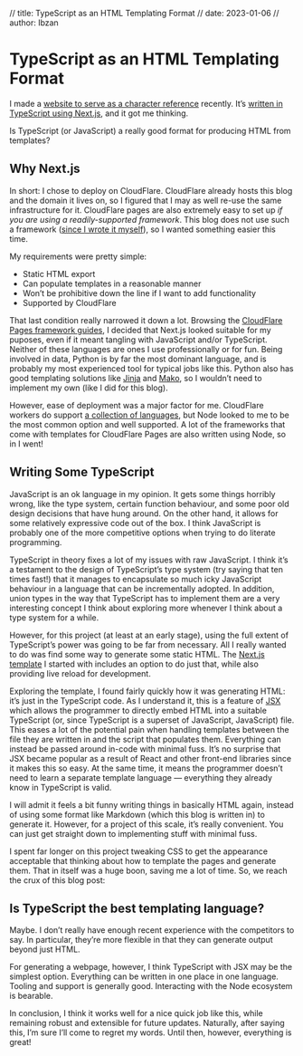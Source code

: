 // title: TypeScript as an HTML Templating Format
// date: 2023-01-06
// author: Ibzan

# TypeScript as an HTML Templating Format

I made a [website to serve as a character reference][ref] recently.
It&rsquo;s [written in TypeScript using Next.js][ref source], and it got me thinking.

Is TypeScript (or JavaScript) a really good format for producing HTML from templates?

## Why Next.js

In short: I chose to deploy on CloudFlare.
CloudFlare already hosts this blog and the domain it lives on, so I figured that I may as well re-use the same infrastructure for it.
CloudFlare pages are also extremely easy to set up _if you are using a readily-supported framework_.
This blog does not use such a framework ([since I wrote it myself][blog blog]), so I wanted something easier this time.

My requirements were pretty simple:

- Static HTML export
- Can populate templates in a reasonable manner
- Won&rsquo;t be prohibitive down the line if I want to add functionality
- Supported by CloudFlare

That last condition really narrowed it down a lot.
Browsing the [CloudFlare Pages framework guides][cf pages fws], I decided that Next.js looked suitable for my puposes, even if it meant tangling with JavaScript and/or TypeScript.
Neither of these languages are ones I use professionally or for fun.
Being involved in data, Python is by far the most dominant language, and is probably my most experienced tool for typical jobs like this.
Python also has good templating solutions like [Jinja][jinja] and [Mako][mako], so I wouldn&rsquo;t need to implement my own (like I did for this blog).

However, ease of deployment was a major factor for me.
CloudFlare workers do support [a collection of languages][cf pages langs], but Node looked to me to be the most common option and well supported.
A lot of the frameworks that come with templates for CloudFlare Pages are also written using Node, so in I went!

## Writing Some TypeScript

JavaScript is an ok language in my opinion.
It gets some things horribly wrong, like the type system, certain function behaviour, and some poor old design decisions that have hung around.
On the other hand, it allows for some relatively expressive code out of the box.
I think JavaScript is probably one of the more competitive options when trying to do literate programming.

TypeScript in theory fixes a lot of my issues with raw JavaScript.
I think it&rsquo;s a testament to the design of TypeScript&rsquo;s type system (try saying that ten times fast!) that it manages to encapsulate so much icky JavaScript behaviour in a language that can be incrementally adopted.
In addition, union types in the way that TypeScript has to implement them are a very interesting concept I think about exploring more whenever I think about a type system for a while.

However, for this project (at least at an early stage), using the full extent of TypeScript&rsquo;s power was going to be far from necessary.
All I really wanted to do was find some way to generate some static HTML.
The [Next.js template][project template] I started with includes an option to do just that, while also providing live reload for development.

Exploring the template, I found fairly quickly how it was generating HTML: it&rsquo;s just in the TypeScript code.
As I understand it, this is a feature of [JSX][JSX] which allows the programmer to directly embed HTML into a suitable TypeScript (or, since TypeScript is a superset of JavaScript, JavaScript) file.
This eases a lot of the potential pain when handling templates between the file they are written in and the script that populates them.
Everything can instead be passed around in-code with minimal fuss.
It&rsquo;s no surprise that JSX became popular as a result of React and other front-end libraries since it makes this so easy.
At the same time, it means the programmer doesn&rsquo;t need to learn a separate template language — everything they already know in TypeScript is valid.

I will admit it feels a bit funny writing things in basically HTML again, instead of using some format like Markdown (which this blog is written in) to generate it.
However, for a project of this scale, it&rsquo;s really convenient.
You can just get straight down to implementing stuff with minimal fuss.

I spent far longer on this project tweaking CSS to get the appearance acceptable that thinking about how to template the pages and generate them.
That in itself was a huge boon, saving me a lot of time.
So, we reach the crux of this blog post:

## Is TypeScript the best templating language?

Maybe.
I don&rsquo;t really have enough recent experience with the competitors to say.
In particular, they&rsquo;re more flexible in that they can generate output beyond just HTML.

For generating a webpage, however, I think TypeScript with JSX may be the simplest option.
Everything can be written in one place in one language.
Tooling and support is generally good.
Interacting with the Node ecosystem is bearable.

In conclusion, I think it works well for a nice quick job like this, while remaining robust and extensible for future updates.
Naturally, after saying this, I&rsquo;m sure I&rsquo;ll come to regret my words.
Until then, however, everything is great!

[blog blog]: /2022-07-25-blog-generator
[cf pages fws]: https://developers.cloudflare.com/pages/framework-guides/
[cf pages langs]: https://developers.cloudflare.com/pages/platform/build-configuration/#language-support-and-tools
[jinja]: https://jinja.palletsprojects.com/en/3.1.x/
[JSX]: https://www.typescriptlang.org/docs/handbook/jsx.html
[mako]: https://www.makotemplates.org/
[project template]: https://github.com/vercel/next.js/tree/canary/examples/with-static-export
[ref]: https://ref.ibzan.co.uk
[ref source]: https://github.com/IbzanHyena/ref.ibzan.co.uk

